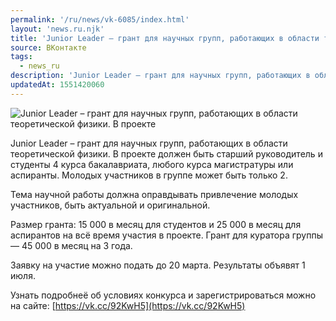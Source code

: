 ```yaml
---
permalink: '/ru/news/vk-6085/index.html'
layout: 'news.ru.njk'
title: 'Junior Leader – грант для научных групп, работающих в области теоретической физики.'
source: ВКонтакте
tags:
  - news_ru
description: 'Junior Leader – грант для научных групп, работающих в области теоретической физики.'
updatedAt: 1551420060
---
```

![Junior Leader – грант для научных групп, работающих в области теоретической физики. В проекте](https://sun9-15.userapi.com/impf/c849336/v849336275/138859/S_TGVzz8AQA.jpg?size=1280x851&quality=96&sign=4ec59090a9a23c1a25a607a58083c729&c_uniq_tag=gWwX0UdB8YB5VQ1WVqIC_1O1i1alDRn73ZD7xLrX0EI&type=album)

Junior Leader – грант для научных групп, работающих в области теоретической физики. В проекте должен быть старший руководитель и студенты 4 курса бакалавриата, любого курса магистратуры или аспиранты. Молодых участников в группе может быть только 2.

Тема научной работы должна оправдывать привлечение молодых участников, быть актуальной и оригинальной.

Размер гранта: 15 000 в месяц для студентов и 25 000 в месяц для аспирантов на всё время участия в проекте. Грант для куратора группы — 45 000 в месяц на 3 года.

Заявку на участие можно подать до 20 марта. Результаты объявят 1 июля.

Узнать подробнеё об условиях конкурса и зарегистрироваться можно на сайте: [https://vk.cc/92KwH5](https://vk.cc/92KwH5)
